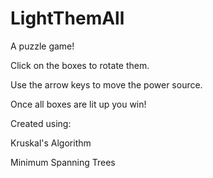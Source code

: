 # LightThemAll
A puzzle game! 


Click on the boxes to rotate them.

Use the arrow keys to move the power source.

Once all boxes are lit up you win!


Created using:

Kruskal's Algorithm

Minimum Spanning Trees
